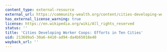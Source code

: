```yaml
---
content_type: external-resource
external_url: https://community-wealth.org/content/cities-developing-worker-coops-efforts-ten-cities
has_external_license_warning: true
license: https://en.wikipedia.org/wiki/All_rights_reserved
status: ''
title: 'Cities Developing Worker Coops: Efforts in Ten Cities'
uid: 213689a5-30a6-4410-ad94-da4b65018e40
wayback_url: ''
---
```

